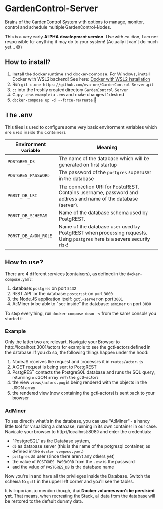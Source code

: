 # GardenControl-Server
Brains of the GardenControl System with options to manage, monitor, control and schedule multiple GardenControl-Nodes.

This is a very early **ALPHA development version**. Use with caution, I am not responsible for anything it may do to your system! (Actually it can't do much yet... 😅)

## How to install?

1. Install the docker runtime and docker-compose. For Windows, install Docker with WSL2 backend! See here: [Docker with WSL2 installation](https://docs.docker.com/desktop/windows/wsl/)
2. Run `git clone https://github.com/mva-one/GardenControl-Server.git`
3. `cd` into the freshly created directory `GardenControl-Server`
4. Copy `.env.example` to `.env` and make changes if desired
5. `docker-compose up -d --force-recreate` 🥳

## The .env

This files is used to configure some very basic environment variables which are used inside the containers.

| Environment variable | Meaning                                                                                                                |
|----------------------|------------------------------------------------------------------------------------------------------------------------|
| `POSTGRES_DB`        | The name of the database which will be generated on first startup                                                      |
| `POSTGRES_PASSWORD`  | The password of the `postgres` superuser in the database                                                               |
| `PGRST_DB_URI`       | The connection URI for PostgREST. Contains username, password and address and name of the database (server).           |
| `PGRST_DB_SCHEMAS`   | Name of the database schema used by PostgREST.                                                                         |
| `PGRST_DB_ANON_ROLE` | Name of the database user used by PostgREST when processing requests. Using `postgres` here is a severe security risk! |

## How to use?

There are 4 different services (containers), as defined in the `docker-compose.yaml`: 
1. database: `postgres` on port `5432`
2. REST API for the database: `postgrest` on port `3000`
3. the Node.JS application itself: `gctl-server` on port `3001`
4. AdMiner to be able to "see inside" the database: `adminer` on port `8080`

To stop everything, run `docker-compose down -v` from the same console you started it.

### Example

Only the latter two are relevant. Navigate your Browser to http://localhost:3001/actors for example to see the gctl-actors defined in the database. If you do so, the following things happen under the hood:
1. NodeJS receives the request and processes it in `routes/actor.js`
2. A GET request is being sent to PostgREST
3. PostgREST contacts the PostgreSQL database and runs the SQL query, returning a JSON array with the gctl-actors
4. the view `views/actors.pug` is being rendered with the objects in the JSON array
5. the rendered view (now containing the gctl-actors) is sent back to your browser

### AdMiner

To see directly what's in the database, you can use "AdMiner" - a handy little tool for visualizing a database, running in its own container in our case. Navigate your browser to http://localhost:8080 and enter the credentials: 
- "PostgreSQL" as the Database system,
- `db` as database server (this is the name of the potgresql container, as defined in the `docker-compose.yaml`)
- `postgres` as user (since there aren't any others yet)
- the value of `POSTGRES_PASSWORD` from the `.env` is the password
- and the value of `POSTGRES_DB` is the database name

Now you're in and have all the privileges inside the Database. Switch the schema to `gctl` in the upper left corner and you'll see the tables. 

It is important to mention though, that **Docker volumes won't be persisted yet**. That means, when recreating the Stack, all data from the database will be restored to the default dummy data.